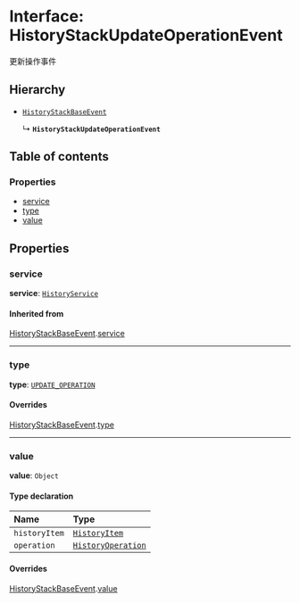 # Interface: HistoryStackUpdateOperationEvent

更新操作事件

## Hierarchy

* [`HistoryStackBaseEvent`](/auto-docs/free-history-plugin/interfaces/HistoryStackBaseEvent.md)

  ↳ **`HistoryStackUpdateOperationEvent`**

## Table of contents

### Properties

* [service](/auto-docs/free-history-plugin/interfaces/HistoryStackUpdateOperationEvent.md#service)
* [type](/auto-docs/free-history-plugin/interfaces/HistoryStackUpdateOperationEvent.md#type)
* [value](/auto-docs/free-history-plugin/interfaces/HistoryStackUpdateOperationEvent.md#value)

## Properties

### service

**service**: [`HistoryService`](/auto-docs/free-history-plugin/classes/HistoryService.md)

#### Inherited from

[HistoryStackBaseEvent](/auto-docs/free-history-plugin/interfaces/HistoryStackBaseEvent.md).[service](/auto-docs/free-history-plugin/interfaces/HistoryStackBaseEvent.md#service)

***

### type

**type**: [`UPDATE_OPERATION`](/auto-docs/free-history-plugin/enums/HistoryStackChangeType.md#update_operation)

#### Overrides

[HistoryStackBaseEvent](/auto-docs/free-history-plugin/interfaces/HistoryStackBaseEvent.md).[type](/auto-docs/free-history-plugin/interfaces/HistoryStackBaseEvent.md#type)

***

### value

**value**: `Object`

#### Type declaration

| Name | Type |
| :------ | :------ |
| `historyItem` | [`HistoryItem`](/auto-docs/free-history-plugin/interfaces/HistoryItem.md) |
| `operation` | [`HistoryOperation`](/auto-docs/free-history-plugin/interfaces/HistoryOperation.md) |

#### Overrides

[HistoryStackBaseEvent](/auto-docs/free-history-plugin/interfaces/HistoryStackBaseEvent.md).[value](/auto-docs/free-history-plugin/interfaces/HistoryStackBaseEvent.md#value)
